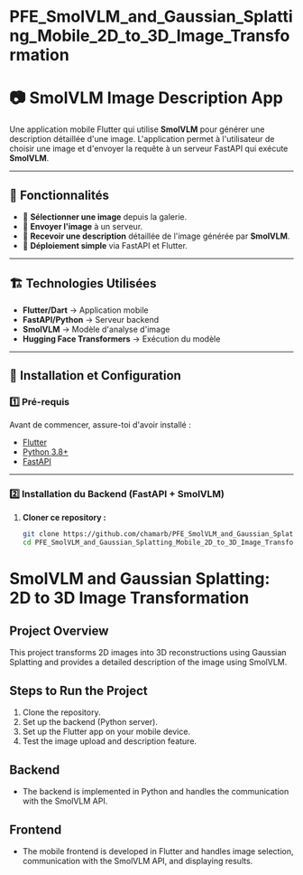 # PFE_SmolVLM_and_Gaussian_Splatting_Mobile_2D_to_3D_Image_Transformation
# 📷 SmolVLM Image Description App  

Une application mobile Flutter qui utilise **SmolVLM** pour générer une description détaillée d'une image. L'application permet à l'utilisateur de choisir une image et d'envoyer la requête à un serveur FastAPI qui exécute **SmolVLM**.

---

## 📌 Fonctionnalités  
- 📸 **Sélectionner une image** depuis la galerie.  
- 🔄 **Envoyer l'image** à un serveur.  
- 📝 **Recevoir une description** détaillée de l'image générée par **SmolVLM**.  
- 🎯 **Déploiement simple** via FastAPI et Flutter.  

---

## 🏗️ **Technologies Utilisées**  
- **Flutter/Dart** → Application mobile  
- **FastAPI/Python** → Serveur backend  
- **SmolVLM** → Modèle d'analyse d'image  
- **Hugging Face Transformers** → Exécution du modèle  

---

## 🚀 **Installation et Configuration**  

### 1️⃣ **Pré-requis**  
Avant de commencer, assure-toi d'avoir installé :  
- [Flutter](https://flutter.dev/docs/get-started/install)  
- [Python 3.8+](https://www.python.org/downloads/)  
- [FastAPI](https://fastapi.tiangolo.com/)  

---

### 2️⃣ **Installation du Backend (FastAPI + SmolVLM)**  
1. **Cloner ce repository :**  
   ```bash
   git clone https://github.com/chamarb/PFE_SmolVLM_and_Gaussian_Splatting_Mobile_2D_to_3D_Image_Transformation.git
   cd PFE_SmolVLM_and_Gaussian_Splatting_Mobile_2D_to_3D_Image_Transformation

# SmolVLM and Gaussian Splatting: 2D to 3D Image Transformation

## Project Overview
This project transforms 2D images into 3D reconstructions using Gaussian Splatting and provides a detailed description of the image using SmolVLM.

## Steps to Run the Project
1. Clone the repository.
2. Set up the backend (Python server).
3. Set up the Flutter app on your mobile device.
4. Test the image upload and description feature.

## Backend
- The backend is implemented in Python and handles the communication with the SmolVLM API.

## Frontend
- The mobile frontend is developed in Flutter and handles image selection, communication with the SmolVLM API, and displaying results.

